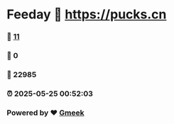 # Feeday :link: https://pucks.cn 
### :page_facing_up: [11](https://pucks.cn/tag.html) 
### :speech_balloon: 0 
### :hibiscus: 22985 
### :alarm_clock: 2025-05-25 00:52:03 
### Powered by :heart: [Gmeek](https://github.com/Meekdai/Gmeek)

